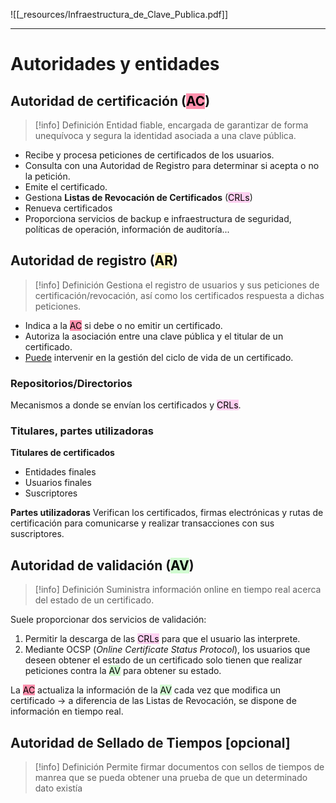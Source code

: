 ![[_resources/Infraestructura_de_Clave_Publica.pdf]]

---
# Autoridades y entidades
## Autoridad de certificación (<mark style="background: #FF5582A6;">AC</mark>)
> [!info] Definición
> Entidad fiable, encargada de garantizar de forma unequívoca y segura la identidad asociada a una clave pública.

- Recibe y procesa peticiones de certificados de los usuarios.
- Consulta con una Autoridad de Registro para determinar si acepta o no la petición.
- Emite el certificado.
- Gestiona **Listas de Revocación de Certificados** (<mark style="background: #FFB8EBA6;">CRLs</mark>)
- Renueva certificados
- Proporciona servicios de backup e infraestructura de seguridad, políticas de operación, información de auditoría...

## Autoridad de registro (<mark style="background: #FFF3A3A6;">AR</mark>)
> [!info] Definición
> Gestiona el registro de usuarios y sus peticiones de certificación/revocación, así como los certificados respuesta a dichas peticiones.

- Indica a la <mark style="background: #FF5582A6;">AC</mark> si debe o no emitir un certificado.
- Autoriza la asociación entre una clave pública y el titular de un certificado.
- <u>Puede</u> intervenir en la gestión del ciclo de vida de un certificado.

### Repositorios/Directorios
Mecanismos a donde se envían los certificados y <mark style="background: #FFB8EBA6;">CRLs</mark>.

### Titulares, partes utilizadoras
**Titulares de certificados**
- Entidades finales
- Usuarios finales
- Suscriptores

**Partes utilizadoras**
Verifican los certificados, firmas electrónicas y rutas de certificación para comunicarse y realizar transacciones con sus suscriptores.

## Autoridad de validación (<mark style="background: #BBFABBA6;">AV</mark>)
> [!info] Definición
> Suministra información online en tiempo real acerca del estado de un certificado.

Suele proporcionar dos servicios de validación:
1. Permitir la descarga de las <mark style="background: #FFB8EBA6;">CRLs</mark> para que el usuario las interprete.
2. Mediante OCSP (*Online Certificate Status Protocol*), los usuarios que deseen obtener el estado de un certificado solo tienen que realizar peticiones contra la <mark style="background: #BBFABBA6;">AV</mark> para obtener su estado.

La <mark style="background: #FF5582A6;">AC</mark> actualiza la información de la <mark style="background: #BBFABBA6;">AV</mark> cada vez que modifica un certificado → a diferencia de las Listas de Revocación, se dispone de información en tiempo real.


## Autoridad de Sellado de Tiempos \[opcional]
> [!info] Definición
> Permite firmar documentos con sellos de tiempos de manrea que se pueda obtener una prueba de que un determinado dato existía 